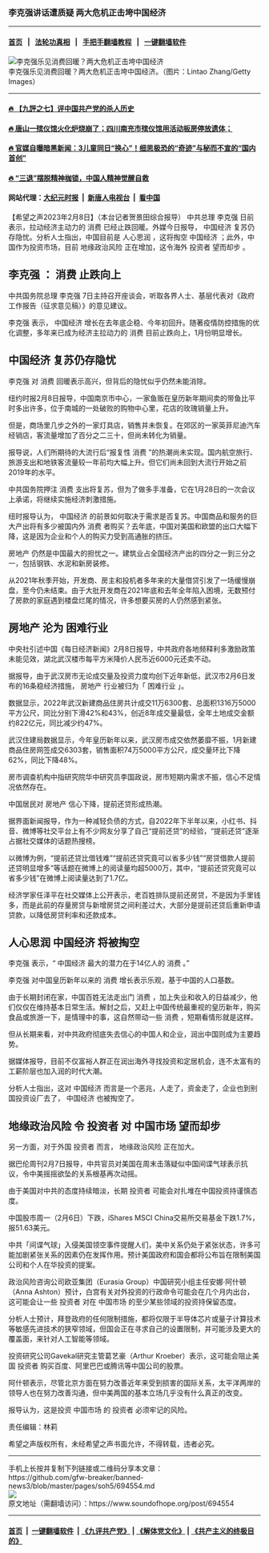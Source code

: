 ###  李克强讲话遭质疑  两大危机正击垮中国经济
------------------------

#### [首页](https://github.com/gfw-breaker/banned-news3/blob/master/README.md) &nbsp;&nbsp;|&nbsp;&nbsp; [法轮功真相](https://github.com/begood0513/basic/blob/master/README.md)  &nbsp;&nbsp;|&nbsp;&nbsp; [手把手翻墙教程](https://github.com/gfw-breaker/guides/wiki)  &nbsp;&nbsp;|&nbsp;&nbsp; [一键翻墙软件](https://github.com/gfw-breaker/nogfw/blob/master/README.md)  



<div><img alt="李克强乐见消费回暖？两大危机正击垮中国经济" src="https://img.soundofhope.org/2023-02/1675899234299.jpg"/>
<br/><figcaption class="caption">
 李克强乐见消费回暖？两大危机正击垮中国经济。（图片：Lintao Zhang/Getty Images）
</figcaption></div><hr/>

#### [ 🔥  【九評之七】评中国共产党的杀人历史](http://45.63.98.24:10000/videos/res1/news/../../res/jiuping/index.html?202302091100)

#### [ 🔥  唐山一殡仪馆火化炉烧崩了；四川南充市殡仪馆用活动板房停放遗体；](http://45.63.98.24:10000/videos/res1/news/../../res1/corona/index.html?202302091100)

#### [ 🔥  官媒自曝暗黑新闻：3儿童同日“换心”！细思极恐的“奇迹”与秘而不宣的“国内首创”](http://45.63.98.24:10000/videos/res1/news/../../res/Organs/index.html?202302091100)

#### [ 🔥  “三退”摆脱精神枷锁，中国人精神觉醒自救](http://45.63.98.24:10000/videos/res1/news/../../res1/tui/index.html?202302091100)

#### 网站代理：[大纪元时报](http://45.63.98.24:85/gb/?202302091100) &nbsp;|&nbsp; [新唐人电视台](http://45.63.98.24:8808/gb/?202302091100) &nbsp;|&nbsp; [看中国](http://45.63.98.24:8300/?202302091100)

<div><div class="Content__Wrapper sc-1bvya0-0 elmmKw article_body" data-checkusr="" itemprop="articleBody">
 <div id="post_place_1">
 </div>
 <p class="meta-top">
  <span class="meta">
   【希望之声2023年2月8日】（本台记者贺景田综合报导）
  </span>
  中共总理
  <ok href="/term/1429">
   李克强
  </ok>
  日前表示，拉动经济主动力的
  <ok href="/term/65835">
   消费
  </ok>
  已经止跌回暖。外媒今日报导，
  <ok href="/term/2423">
   中国经济
  </ok>
  复苏仍存隐忧。分析人士指出，中国目前是
  <ok href="/term/831291">
   人心思润
  </ok>
  ，这将掏空
  <ok href="/term/2423">
   中国经济
  </ok>
  ；此外，中国作为投资市场，目前
  <ok href="/term/106160">
   地缘政治风险
  </ok>
  正在增加，这令海外
  <ok href="/term/12971">
   投资者
  </ok>
  <ok href="/term/837147">
   望而却步
  </ok>
  。
 </p>
 <h2>
  <strong>
   <ok href="/term/1429">
    李克强
   </ok>
   ：
   <ok href="/term/65835">
    消费
   </ok>
   止跌向上
  </strong>
 </h2>
 <p>
  中共国务院总理
  <ok href="/term/1429">
   李克强
  </ok>
  7日主持召开座谈会，听取各界人士、基层代表对《政府工作报告（征求意见稿）》的意见建议。
 </p>
 <p>
  <ok href="/term/1429">
   李克强
  </ok>
  表示，
  <ok href="/term/2423">
   中国经济
  </ok>
  增长在去年底企稳、今年初回升。随著疫情防控措施的优化调整，多年来已成为经济主拉动力的
  <ok href="/term/65835">
   消费
  </ok>
  目前止跌向上，1月份明显增长。
 </p>
 <h2>
  <strong>
   <ok href="/term/2423">
    中国经济
   </ok>
   复苏仍存隐忧
  </strong>
 </h2>
 <p>
  <ok href="/term/1429">
   李克强
  </ok>
  对
  <ok href="/term/65835">
   消费
  </ok>
  回暖表示高兴，但背后的隐忧似乎仍然未能消除。
 </p>
 <p>
  纽约时报2月8日报导，中国南京市中心，一家鱼贩在皇历新年期间卖的带鱼比平时多出许多，位于南城的一处破败的购物中心里，花店的玫瑰销量上升。
 </p>
 <p>
  但是，商场里几步之外的一家灯具店，销售并未恢复。在郊区的一家英菲尼迪汽车经销店，客流量增加了百分之二三十，但尚未转化为销量。
 </p>
 <p>
  报导说，人们所期待的大流行后“报复性
  <ok href="/term/65835">
   消费
  </ok>
  ”的热潮尚未实现。国内航空旅行、旅游支出和地铁客流量较一年前均大幅上升。但它们尚未回到大流行开始之前2019年的水平。
 </p>
 <p>
  中共国务院押注
  <ok href="/term/65835">
   消费
  </ok>
  支出将复苏，但为了做多手准备，它在1月28日的一次会议上承诺，将继续实施经济刺激措施。
 </p>
 <p>
  纽时报导认为，
  <ok href="/term/2423">
   中国经济
  </ok>
  的前景如何取决于需求是否复苏。中国商品和服务的巨大产出将有多少被国内外
  <ok href="/term/65835">
   消费
  </ok>
  者购买？去年底，中国对美国和欧盟的出口大幅下降，这是因为企业和个人的购买力受到高通胀的挤压。
 </p>
 <p>
  <ok href="/term/1644">
   房地产
  </ok>
  仍然是中国最大的担忧之一。建筑业占全国经济产出的四分之一到三分之一，包括钢铁、水泥和新房装修。
 </p>
 <p>
  从2021年秋季开始，开发商、房主和投机者多年来的大量借贷引发了一场缓慢崩盘，至今仍未结束。由于大批开发商在2021年底和去年全年陷入困境，无数预付了房款的家庭遇到楼盘烂尾的情况，许多想要买房的人仍然感到紧张。
 </p>
 <h2>
  <strong>
   <ok href="/term/1644">
    房地产
   </ok>
   沦为
   <ok href="/term/837093">
    困难行业
   </ok>
  </strong>
 </h2>
 <p>
  中央社引述中国《每日经济新闻》2月8日报导，中共政府各地频释利多激励政策未能见效，湖北武汉楼市每平方米降价人民币近6000元还卖不动。
 </p>
 <p>
  据报导，由于武汉房市无论成交量及投资力度均创下近年新低，武汉市2月6日发布的16条稳经济措施，
  <ok href="/term/1644">
   房地产
  </ok>
  行业被归为「
  <ok href="/term/837093">
   困难行业
  </ok>
  」。
 </p>
 <p>
  数据显示，2022年武汉新建商品住房共计成交11万6300套、总面积1316万5000平方公尺，同比分别下滑42%和43%，创近8年成交量最低，全年土地成交金额约822亿元，同比减少约47%。
 </p>
 <p>
  武汉住建局数据显示，今年皇历新年以来，武汉房市成交依然萎靡不振，1月新建商品住房网签成交6303套，销售面积74万5000平方公尺，成交量环比下降62%，同比下降48%。
 </p>
 <p>
  房市调查机构中指研究院华中研究员李国政说，房市短期内需求不振，信心不足情况依然存在。
 </p>
 <p>
  中国居民对
  <ok href="/term/1644">
   房地产
  </ok>
  信心下降，提前还贷形成热潮。
 </p>
 <p>
  据界面新闻报导，作为一种减轻负债的方式，自2022年下半年以来，小红书、抖音、微博等社交平台上有不少网友分享了自己“提前还贷”的经验，“提前还贷”逐渐占据社交媒体的话题热搜榜。
 </p>
 <p>
  以微博为例，“提前还贷比借钱难”“提前还贷究竟可以省多少钱”“房贷借款人提前还贷明显增多”等话题在微博上的阅读量均超5000万，其中，“提前还贷究竟可以省多少钱”在微博上阅读量达到了1.7亿。
 </p>
 <p>
  经济学家任泽平在社交媒体上公开表示，老百姓排队提前还房贷，不是因为手里钱多，而是此前的存量房贷与新增房贷之间利差过大，大部分是提前还贷后重新申请贷款，以降低房贷利率和还款成本。
 </p>
 <h2>
  <strong>
   <ok href="/term/831291">
    人心思润
   </ok>
   <ok href="/term/2423">
    中国经济
   </ok>
   将被掏空
  </strong>
 </h2>
 <p>
  <ok href="/term/1429">
   李克强
  </ok>
  表示，“
  <ok href="/term/2423">
   中国经济
  </ok>
  最大的潜力在于14亿人的
  <ok href="/term/65835">
   消费
  </ok>
  。”
 </p>
 <p>
  <ok href="/term/1429">
   李克强
  </ok>
  对中国皇历新年以来的
  <ok href="/term/65835">
   消费
  </ok>
  增长表示乐观，基于中国的人口基数。
 </p>
 <p>
  由于长期封闭在家，中国百姓无法走出门
  <ok href="/term/65835">
   消费
  </ok>
  ，加上失业和收入的日益减少，他们仅仅在维持基本日常生活。解封之后，又赶上中国传统最重视的皇历新年，购买食品或旅游一下，是情理中的事，这自然带动一些
  <ok href="/term/65835">
   消费
  </ok>
  ，短期看情形就是这样。
 </p>
 <p>
  但从长期来看，对中共政府彻底失去信心的中国人和企业，润出中国则成为主要趋势。
 </p>
 <p>
  据媒体报导，目前不仅富裕人群正在润出海外寻找投资和定居机会，连不太富有的工薪阶层也加入润的时代大潮。
 </p>
 <p>
  分析人士指出，这对
  <ok href="/term/2423">
   中国经济
  </ok>
  而言是一个恶兆，人走了，资金走了，企业也到别国投资设厂去了，
  <ok href="/term/2423">
   中国经济
  </ok>
  也被掏空了。
 </p>
 <h2>
  <strong>
   <ok href="/term/106160">
    地缘政治风险
   </ok>
   令
   <ok href="/term/12971">
    投资者
   </ok>
   对
   <ok href="/term/16895">
    中国市场
   </ok>
   <ok href="/term/837147">
    望而却步
   </ok>
  </strong>
 </h2>
 <p>
  另一方面，对于外国
  <ok href="/term/12971">
   投资者
  </ok>
  而言，
  <ok href="/term/106160">
   地缘政治风险
  </ok>
  正在加大。
 </p>
 <p>
  据巴伦周刊2月7日报导，中共官员对美国在周末击落疑似中国间谍气球表示抗议，令中美摇摇欲坠的关系根基再次动摇。
 </p>
 <p>
  由于美国对中共的态度持续暗淡，长期
  <ok href="/term/12971">
   投资者
  </ok>
  可能会对扎堆在中国投资持谨慎态度。
 </p>
 <p>
  中国股市周一（2月6日）下跌，iShares MSCI China交易所交易基金下跌1.7%，报51.63美元。
 </p>
 <p>
  中共「间谍气球」入侵美国领空事件提醒人们，美中关系仍处于紧张状态，许多可能加剧紧张关系的因素仍在发挥作用。预计美国政府和国会都将公布旨在限制美国公司和个人在华投资的提案。
 </p>
 <p>
  政治风险咨询公司欧亚集团（Eurasia Group）中国研究小组主任安娜·阿什顿（Anna Ashton）预计，白宫有关对外投资的行政命令可能会在几个月内出台，这可能会让一些
  <ok href="/term/12971">
   投资者
  </ok>
  对在
  <ok href="/term/16895">
   中国市场
  </ok>
  的至少某些领域的投资持保留态度。
 </p>
 <p>
  分析人士预计，拜登政府的任何限制措施，都将仅限于半导体芯片或量子计算技术等敏感先进技术的狭窄领域，但国会正在寻求自己的设置限制，并可能涉及更大的覆盖面，来针对人工智能等领域。
 </p>
 <p>
  投资研究公司Gavekal研究主管葛艺豪（Arthur Kroeber）表示，这可能会阻止美国
  <ok href="/term/12971">
   投资者
  </ok>
  购买百度、阿里巴巴或腾讯等中国公司的股票。
 </p>
 <p>
  阿什顿表示，尽管北京方面在努力改善近年来受到损害的国际关系，太平洋两岸的领导人也在努力改善沟通，但中美两国的基本立场几乎没有什么真正的改变。
 </p>
 <p>
  报导认为，这是投资
  <ok href="/term/16895">
   中国市场
  </ok>
  的
  <ok href="/term/12971">
   投资者
  </ok>
  必须牢记的风险。
 </p>
 <p class="meta-btm">
  责任编辑：林莉
 </p>
 <p class="meta-btm">
  希望之声版权所有，未经希望之声书面允许，不得转载，违者必究。
 </p>
</div>
</div>
<hr/>
手机上长按并复制下列链接或二维码分享本文章：<br/>
https://github.com/gfw-breaker/banned-news3/blob/master/pages/soh5/694554.md <br/>
<a href='https://github.com/gfw-breaker/banned-news3/blob/master/pages/soh5/694554.md'><img src='https://github.com/gfw-breaker/banned-news3/blob/master/pages/soh5/694554.md.png'/></a> <br/>
原文地址（需翻墙访问）：https://www.soundofhope.org/post/694554


------------------------
#### [首页](https://github.com/gfw-breaker/banned-news3/blob/master/README.md) &nbsp;|&nbsp; [一键翻墙软件](https://github.com/gfw-breaker/nogfw/blob/master/README.md) &nbsp;| [《九评共产党》](https://github.com/gfw-breaker/9ping.md/blob/master/README.md#九评之一评共产党是什么) | [《解体党文化》](https://github.com/gfw-breaker/jtdwh.md/blob/master/README.md) | [《共产主义的终极目的》](https://github.com/gfw-breaker/gczydzjmd.md/blob/master/README.md)


<img src='http://gfw-breaker.win/banned-news3/pages/soh5/694554.md' width='0px' height='0px'/>